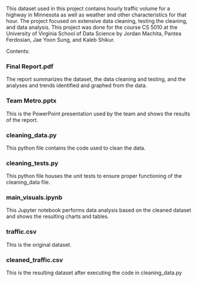 This dataset used in this project contains hourly traffic volume for a highway in Minnesota as well as weather and other characteristics for that hour. The project focused on extensive data cleaning, testing the cleaning, and data analysis. This project was done for the course CS 5010 at the University of Virginia School of Data Science by Jordan Machita, Pantea Ferdosian, Jae Yoon Sung, and Kaleb Shikur.

Contents:

### Final Report.pdf
The report summarizes the dataset, the data cleaning and testing, and the analyses and trends identified and graphed from the data.

### Team Metro.pptx
This is the PowerPoint presentation used by the team and shows the results of the report.

### cleaning_data.py
This python file contains the code used to clean the data.

### cleaning_tests.py
This python file houses the unit tests to ensure proper functioning of the cleaning_data file.

### main_visuals.ipynb
This Jupyter notebook performs data analysis based on the cleaned dataset and shows the resulting charts and tables.

### traffic.csv
This is the original dataset.

### cleaned_traffic.csv
This is the resulting dataset after executing the code in cleaning_data.py
